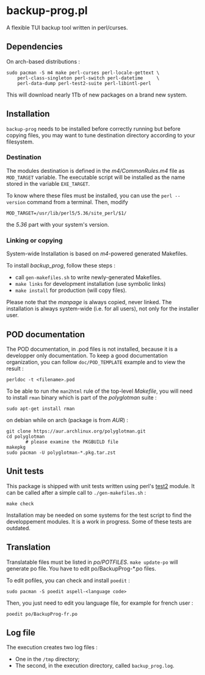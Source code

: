 # backup-prog.pl

A flexible TUI backup tool written in perl/curses.

## Dependencies

On arch-based distributions :

	sudo pacman -S m4 make perl-curses perl-locale-gettext \
		perl-class-singleton perl-switch perl-datetime     \
		perl-data-dump perl-test2-suite perl-libintl-perl

This will download nearly 1Tb of new packages on a brand new system.

## Installation

`backup-prog` needs to be installed before correctly running but before 
copying files, you may want to tune destination directory according to your
filesystem.

### Destination

The modules destination is defined in the *m4/CommonRules.m4* file
as `MOD_TARGET` variable. The executable script will be installed 
as the name stored in the variable `EXE_TARGET`.

To know where these files must be installed, you can use the
`perl --version` command from a terminal. Then, modify

	MOD_TARGET=/usr/lib/perl5/5.36/site_perl/$1/

the *5.36* part with your system's version.

### Linking or copying

System-wide Installation is based on *m4*-powered generated Makefiles.

To install *backup_prog*, follow these steps :
- call `gen-makefiles.sh` to write newly-generated Makefiles.
- `make links` for development installation (use symbolic links)
- `make install` for production (will copy files).

Please note that the *manpage* is always copied, never linked.
The installation is always system-wide (i.e. for all users), not only for
the installer user.

## POD documentation

The POD documentation, in .pod files is not installed, because it is
a developper only documentation. To keep a good documentation organization,
you can follow `doc/POD_TEMPLATE` example and to view the result :

	perldoc -t <filename>.pod

To be able to run rhe `man2html` rule of the top-level *Makefile*, you will
need to install `rman` binary which is part of the *polyglotman* suite :

	sudo apt-get install rman 

on debian while on arch (package is from *AUR*) :

	git clone https://aur.archlinux.org/polyglotman.git
	cd polyglotman
           # please examine the PKGBUILD file
	makepkg
	sudo pacman -U polyglotman-*.pkg.tar.zst

## Unit tests

This package is shipped with unit tests written using perl's 
[test2](https://metacpan.org/pod/Test2) module. It can 
be called after a simple call to `./gen-makefiles.sh` :

	make check
	
Installation may be needed on some systems for the test script to find
the developpement modules. It is a work in progress. Some of
these tests are outdated.

## Translation

Translatable files must be listed in *po/POTFILES*.
`make update-po` will generate po file. You have to edit 
po/BackupProg-*.po files.

To edit pofiles, you can check and install `poedit` :

	sudo pacman -S poedit aspell-<language code>

Then, you just need to edit you language file, for example for french user :

	poedit po/BackupProg-fr.po

## Log file

The execution creates two log files : 
* One in the `/tmp` directory;
* The second, in the execution directory, called `backup_prog.log`.

